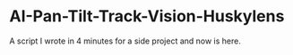 # AI-Pan-Tilt-Track-Vision-Huskylens
A script I wrote in 4 minutes for a side project and now is here.

